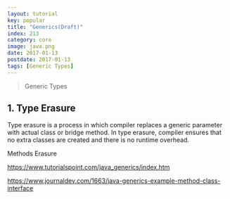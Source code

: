 ```yaml
---
layout: tutorial
key: popular
title: "Generics(Draft)"
index: 213
category: core
image: java.png
date: 2017-01-13
postdate: 2017-01-13
tags: [Generic Types]
---
```


> Generic Types

## 1. Type Erasure
Type erasure is a process in which compiler replaces a generic parameter with actual class or bridge method. In type erasure, compiler ensures that no extra classes are created and there is no runtime overhead.


Methods Erasure

https://www.tutorialspoint.com/java_generics/index.htm

https://www.journaldev.com/1663/java-generics-example-method-class-interface
